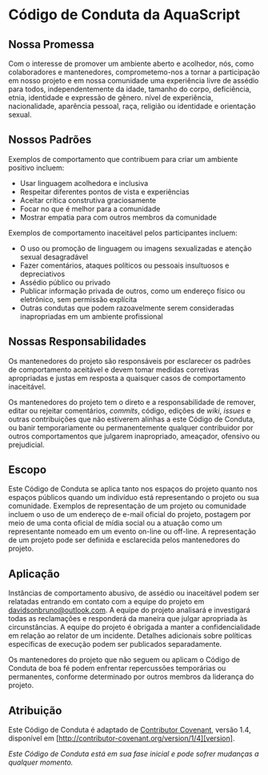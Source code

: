# Código de Conduta da AquaScript

## Nossa Promessa

Com o interesse de promover um ambiente aberto e acolhedor, nós, como colaboradores e mantenedores, comprometemo-nos a tornar a participação em nosso projeto e em nossa comunidade uma experiência livre de assédio para todos, independentemente da idade, tamanho do corpo, deficiência, etnia, identidade e expressão de gênero. nível de experiência, nacionalidade, aparência pessoal, raça, religião ou identidade e orientação sexual.

## Nossos Padrões

Exemplos de comportamento que contribuem para criar um ambiente positivo incluem:

- Usar linguagem acolhedora e inclusiva
- Respeitar diferentes pontos de vista e experiências
- Aceitar crítica construtiva graciosamente
- Focar no que é melhor para a comunidade
- Mostrar empatia para com outros membros da comunidade

Exemplos de comportamento inaceitável pelos participantes incluem:

- O uso ou promoção de linguagem ou imagens sexualizadas e atenção sexual desagradável
- Fazer comentários, ataques políticos ou pessoais insultuosos e depreciativos
- Assédio público ou privado
- Publicar informação privada de outros, como um endereço físico ou eletrônico, sem permissão explícita
- Outras condutas que podem razoavelmente serem consideradas inapropriadas em um ambiente profissional

## Nossas Responsabilidades

Os mantenedores do projeto são responsáveis por esclarecer os padrões de comportamento aceitável e devem tomar medidas corretivas apropriadas e justas em resposta a quaisquer casos de comportamento inaceitável.

Os mantenedores do projeto tem o direto e a responsabilidade de remover, editar ou rejeitar comentários, _commits_, código, edições de _wiki_, _issues_ e outras contribuições que não estiverem alinhas a este Código de Conduta, ou banir temporariamente ou permanentemente qualquer contribuidor por outros comportamentos que julgarem inapropriado, ameaçador, ofensivo ou prejudicial.

## Escopo

Este Código de Conduta se aplica tanto nos espaços do projeto quanto nos espaços públicos quando um indivíduo está representando o projeto ou sua comunidade. Exemplos de representação de um projeto ou comunidade incluem o uso de um endereço de e-mail oficial do projeto, postagem por meio de uma conta oficial de mídia social ou a atuação como um representante nomeado em um evento on-line ou off-line. A representação de um projeto pode ser definida e esclarecida pelos mantenedores do projeto.

## Aplicação

Instâncias de comportamento abusivo, de assédio ou inaceitável podem ser relatadas entrando em contato com a equipe do projeto em <davidsonbruno@outlook.com>. A equipe do projeto analisará e investigará todas as reclamações e responderá da maneira que julgar apropriada às circunstâncias. A equipe do projeto é obrigada a manter a confidencialidade em relação ao relator de um incidente. Detalhes adicionais sobre políticas específicas de execução podem ser publicados separadamente.

Os mantenedores do projeto que não seguem ou aplicam o Código de Conduta de boa fé podem enfrentar repercussões temporárias ou permanentes, conforme determinado por outros membros da liderança do projeto.

## Atribuição

Este Código de Conduta é adaptado de [Contributor Covenant][homepage], versão 1.4, disponível em [http://contributor-covenant.org/version/1/4][version].

[homepage]: http://contributor-covenant.org
[version]: http://contributor-covenant.org/version/1/4/

_Este Código de Conduta está em sua fase inicial e pode sofrer mudanças a qualquer momento._